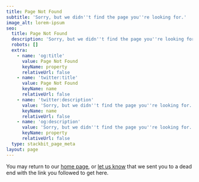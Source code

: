 ```yaml
---
title: Page Not Found
subtitle: 'Sorry, but we didn''t find the page you''re looking for.'
image_alt: lorem-ipsum
seo:
  title: Page Not Found
  description: 'Sorry, but we didn''t find the page you''re looking for.'
  robots: []
  extra:
    - name: 'og:title'
      value: Page Not Found
      keyName: property
      relativeUrl: false
    - name: 'twitter:title'
      value: Page Not Found
      keyName: name
      relativeUrl: false
    - name: 'twitter:description'
      value: 'Sorry, but we didn''t find the page you''re looking for.'
      keyName: name
      relativeUrl: false
    - name: 'og:description'
      value: 'Sorry, but we didn''t find the page you''re looking for.'
      keyName: property
      relativeUrl: false
  type: stackbit_page_meta
layout: page
---
```

You may return to our [home page](https://dzalekaconnect.com/), or [let us know](https://dzalekaconnect.com/contact) that we sent you to a dead end with the link you followed to get here.
